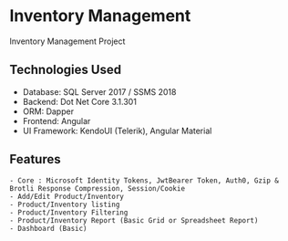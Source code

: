 # Inventory Management
Inventory Management Project

## Technologies Used
  - Database: SQL Server 2017 / SSMS 2018
  - Backend: Dot Net Core 3.1.301
  - ORM: Dapper
  - Frontend: Angular
  - UI Framework: KendoUI (Telerik), Angular Material
  
  ## Features
    - Core : Microsoft Identity Tokens, JwtBearer Token, Auth0, Gzip & Brotli Response Compression, Session/Cookie
    - Add/Edit Product/Inventory
    - Product/Inventory listing
    - Product/Inventory Filtering
    - Product/Inventory Report (Basic Grid or Spreadsheet Report)
    - Dashboard (Basic)
  
